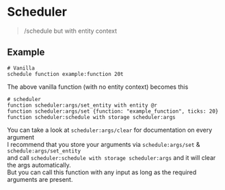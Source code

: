# Scheduler

> /schedule but with entity context

##  Example
```mcfunction
# Vanilla
schedule function example:function 20t
```
The above vanilla function (with no entity context) becomes this
```mcfunction
# scheduler
function scheduler:args/set_entity with entity @r
function scheduler:args/set {function: "example_function", ticks: 20}
function scheduler:schedule with storage scheduler:args
```

You can take a look at `scheduler:args/clear` for documentation on every argument  
I recommend that you store your arguments via `schedule:args/set` & `schedule:args/set_entity`  
and call `scheduler:schedule with storage scheduler:args` and it will clear the args automatically.  
But you can call this function with any input as long as the required arguments are present.  